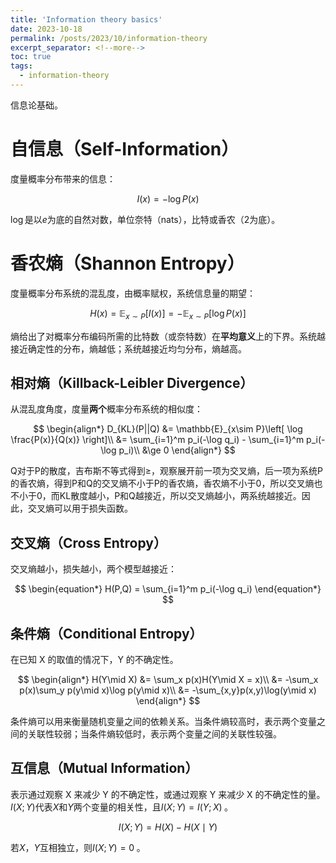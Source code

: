 ```yaml
---
title: 'Information theory basics'
date: 2023-10-18
permalink: /posts/2023/10/information-theory
excerpt_separator: <!--more-->
toc: true
tags:
  - information-theory
---
```


信息论基础。
<!--more-->
# 自信息（Self-Information）





度量概率分布带来的信息：



$$
\begin{equation*}
I(x) = -\log P(x)
\end{equation*}
$$



$\log$是以$e$为底的自然对数，单位奈特（nats），比特或香农（2为底）。



# 香农熵（Shannon Entropy）





度量概率分布系统的混乱度，由概率赋权，系统信息量的期望：




$$
\begin{equation*}
H(x) = \mathbb{E}_{x\sim P} \left[ I(x) \right] = -\mathbb{E}_{x\sim P}\left[\log P(x) \right]
\end{equation*}
$$



熵给出了对概率分布编码所需的比特数（或奈特数）在**平均意义**上的下界。系统越接近确定性的分布，熵越低；系统越接近均匀分布，熵越高。



## 相对熵（Killback-Leibler Divergence）





从混乱度角度，度量**两个**概率分布系统的相似度：



$$
\begin{align*}
D_{KL}(P||Q) &= \mathbb{E}_{x\sim P}\left[ \log \frac{P(x)}{Q(x)} \right]\\
&= \sum_{i=1}^m p_i(-\log q_i) - \sum_{i=1}^m p_i(-\log p_i)\\
&\ge 0
\end{align*}
$$




Q对于P的散度，吉布斯不等式得到$\ge$，观察展开前一项为交叉熵，后一项为系统P的香农熵，得到P和Q的交叉熵不小于P的香农熵，香农熵不小于0，所以交叉熵也不小于0，而KL散度越小，P和Q越接近，所以交叉熵越小，两系统越接近。因此，交叉熵可以用于损失函数。



## 交叉熵（Cross Entropy）





交叉熵越小，损失越小，两个模型越接近：



$$
\begin{equation*}
H(P,Q) = \sum_{i=1}^m p_i(-\log q_i)
\end{equation*}
$$




## 条件熵（Conditional Entropy）





在已知 X 的取值的情况下，Y 的不确定性。




$$
\begin{align*}
H(Y\mid X) &= \sum_x p(x)H(Y\mid X = x)\\
&= -\sum_x p(x)\sum_y p(y\mid x)\log p(y\mid x)\\
&= -\sum_{x,y}p(x,y)\log(y\mid x)
\end{align*}
$$




条件熵可以用来衡量随机变量之间的依赖关系。当条件熵较高时，表示两个变量之间的关联性较弱；当条件熵较低时，表示两个变量之间的关联性较强。





## 互信息（Mutual Information）





表示通过观察 X 来减少 Y 的不确定性，或通过观察 Y 来减少 X 的不确定性的量。$I(X;Y)$代表$X$和$Y$两个变量的相关性，且$I(X;Y) = I(Y;X)\;$。




$$
\begin{equation*}
I(X;Y) = H(X) - H(X\mid Y)
\end{equation*}
$$




若$X$，$Y$互相独立，则$I(X;Y) = 0\;$。